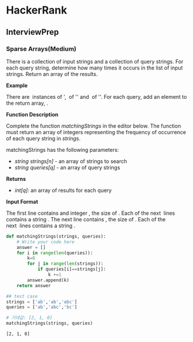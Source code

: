 # HackerRank
## InterviewPrep
### Sparse Arrays(Medium)

There is a collection of input strings and a collection of query strings. For each query string, determine how many times it occurs in the list of input strings. Return an array of the results.

**Example**

There are  instances of ',  of '' and  of ''. For each query, add an element to the return array, .

**Function Description**

Complete the function *matchingStrings* in the editor below. The function must return an array of integers representing the frequency of occurrence of each query string in *strings*.

matchingStrings has the following parameters:

- *string strings[n]* - an array of strings to search
- *string queries[q]* - an array of query strings

**Returns**

- *int[q]:* an array of results for each query

**Input Format**

The first line contains and integer , the size of . Each of the next  lines contains a string . The next line contains , the size of . Each of the next  lines contains a string .


```python
def matchingStrings(strings, queries):
    # Write your code here
    answer = [] 
    for i in range(len(queries)):
        k=0
        for j in range(len(strings)):
            if queries[i]==strings[j]:
                k +=1
        answer.append(k)
    return answer
```


```python
## test case 
strings = ['ab','ab','abc'] 
queries = ['ab','abc','bc']

# 기대값: [2, 1, 0]
matchingStrings(strings, queries)
```




    [2, 1, 0]


